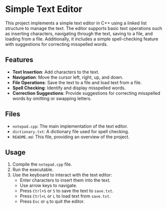 # Simple Text Editor

This project implements a simple text editor in C++ using a linked list structure to manage the text. The editor supports basic text operations such as inserting characters, navigating through the text, saving to a file, and loading from a file. Additionally, it includes a simple spell-checking feature with suggestions for correcting misspelled words.

## Features

- **Text Insertion**: Add characters to the text.
- **Navigation**: Move the cursor left, right, up, and down.
- **File Operations**: Save the text to a file and load text from a file.
- **Spell Checking**: Identify and display misspelled words.
- **Correction Suggestions**: Provide suggestions for correcting misspelled words by omitting or swapping letters.

## Files

- `notepad.cpp`: The main implementation of the text editor.
- `dictionary.txt`: A dictionary file used for spell checking.
- `README.md`: This file, providing an overview of the project.

## Usage

1. Compile the `notepad.cpp` file.
2. Run the executable.
3. Use the keyboard to interact with the text editor:
   - Enter characters to insert them into the text.
   - Use arrow keys to navigate.
   - Press `Ctrl+S` or `S` to save the text to `save.txt`.
   - Press `Ctrl+L` or `L` to load text from `save.txt`.
   - Press `Esc` or `q` to quit the editor.

